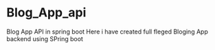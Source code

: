 # Blog_App_api
Blog App API in spring boot
Here i have created full fleged Bloging App backend using SPring boot 
